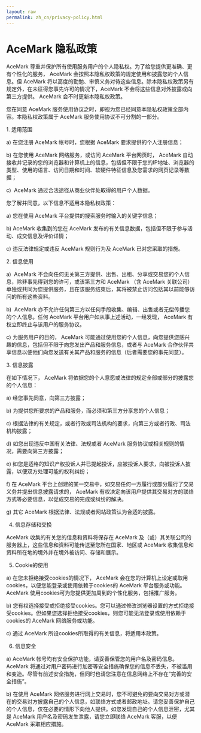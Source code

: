 ```yaml
---
layout: raw
permalink: zh_cn/privacy-policy.html
---
```


# AceMark 隐私政策

AceMark 尊重并保护所有使用服务用户的个人隐私权。为了给您提供更准确、更有个性化的服务， AceMark 会按照本隐私权政策的规定使用和披露您的个人信息。但 AceMark 将以高度的勤勉、审慎义务对待这些信息。除本隐私权政策另有规定外，在未征得您事先许可的情况下，AceMark 不会将这些信息对外披露或向第三方提供。 AceMark 会不时更新本隐私权政策。 

您在同意 AceMark 服务使用协议之时，即视为您已经同意本隐私权政策全部内容。本隐私权政策属于 AceMark 服务使用协议不可分割的一部分。 

1. 适用范围

a) 在您注册 AceMark 帐号时，您根据 AceMark 要求提供的个人注册信息； 

b) 在您使用 AceMark 网络服务，或访问 AceMark 平台网页时， AceMark 自动接收并记录的您的浏览器和计算机上的信息，包括但不限于您的IP地址、浏览器的类型、使用的语言、访问日期和时间、软硬件特征信息及您需求的网页记录等数据； 

c)  AceMark 通过合法途径从商业伙伴处取得的用户个人数据。 

您了解并同意，以下信息不适用本隐私权政策： 

a) 您在使用 AceMark 平台提供的搜索服务时输入的关键字信息； 

b) AceMark 收集到的您在 AceMark 发布的有关信息数据，包括但不限于参与活动、成交信息及评价详情； 

c) 违反法律规定或违反 AceMark 规则行为及 AceMark 已对您采取的措施。 

2. 信息使用 

a)  AceMark 不会向任何无关第三方提供、出售、出租、分享或交易您的个人信息，除非事先得到您的许可，或该第三方和 AceMark （含 AceMark 关联公司）单独或共同为您提供服务，且在该服务结束后，其将被禁止访问包括其以前能够访问的所有这些资料。 

b)  AceMark 亦不允许任何第三方以任何手段收集、编辑、出售或者无偿传播您的个人信息。任何 AceMark 平台用户如从事上述活动，一经发现， AceMark 有权立即终止与该用户的服务协议。 

c) 为服务用户的目的， AceMark 可能通过使用您的个人信息，向您提供您感兴趣的信息，包括但不限于向您发出产品和服务信息，或者与 AceMark 合作伙伴共享信息以便他们向您发送有关其产品和服务的信息（后者需要您的事先同意）。 

3. 信息披露 

在如下情况下， AceMark 将依据您的个人意愿或法律的规定全部或部分的披露您的个人信息： 

a) 经您事先同意，向第三方披露； 

b) 为提供您所要求的产品和服务，而必须和第三方分享您的个人信息； 

c) 根据法律的有关规定，或者行政或司法机构的要求，向第三方或者行政、司法机构披露；

d) 如您出现违反中国有关法律、法规或者 AceMark 服务协议或相关规则的情况，需要向第三方披露；  

e) 如您是适格的知识产权投诉人并已提起投诉，应被投诉人要求，向被投诉人披露，以便双方处理可能的权利纠纷；

f) 在 AceMark 平台上创建的某一交易中，如交易任何一方履行或部分履行了交易义务并提出信息披露请求的， AceMark 有权决定向该用户提供其交易对方的联络方式等必要信息，以促成交易的完成或纠纷的解决。  

g) 其它 AceMark 根据法律、法规或者网站政策认为合适的披露。  

4. 信息存储和交换  

 AceMark 收集的有关您的信息和资料将保存在 AceMark 及（或）其关联公司的服务器上，这些信息和资料可能传送至您所在国家、地区或 AceMark 收集信息和资料所在地的境外并在境外被访问、存储和展示。 

5. Cookie的使用 

a) 在您未拒绝接受cookies的情况下， AceMark 会在您的计算机上设定或取用cookies，以便您能登录或使用依赖于cookies的 AceMark 平台服务或功能。 AceMark 使用cookies可为您提供更加周到的个性化服务，包括推广服务。

b) 您有权选择接受或拒绝接受cookies。您可以通过修改浏览器设置的方式拒绝接受cookies。但如果您选择拒绝接受cookies，则您可能无法登录或使用依赖于cookies的 AceMark 网络服务或功能。 

c) 通过 AceMark 所设cookies所取得的有关信息，将适用本政策。  

6. 信息安全  

a)  AceMark 帐号均有安全保护功能，请妥善保管您的用户名及密码信息。 AceMark 将通过对用户密码进行加密等安全措施确保您的信息不丢失，不被滥用和变造。尽管有前述安全措施，但同时也请您注意在信息网络上不存在“完善的安全措施”。  

b) 在使用 AceMark 网络服务进行网上交易时，您不可避免的要向交易对方或潜在的交易对方披露自己的个人信息，如联络方式或者邮政地址。请您妥善保护自己的个人信息，仅在必要的情形下向他人提供。如您发现自己的个人信息泄密，尤其是 AceMark 用户名及密码发生泄露，请您立即联络 AceMark 客服，以便 AceMark 采取相应措施。
